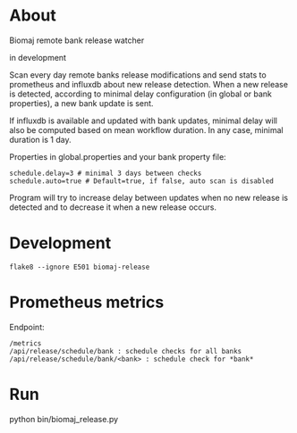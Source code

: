 # About

Biomaj remote bank release watcher

in development

Scan every day remote banks release modifications and send stats to prometheus and influxdb about new release detection.
When a new release is detected, according to minimal delay configuration (in global or bank properties), a new bank update is sent.

If influxdb is available and updated with bank updates, minimal delay will also be computed based on mean workflow duration. In any case, minimal duration is 1 day.

Properties in global.properties and your bank property file:

    schedule.delay=3 # minimal 3 days between checks
    schedule.auto=true # Default=true, if false, auto scan is disabled

Program will try to increase delay between updates when no new release is detected and to decrease it when a new release occurs.


# Development

    flake8 --ignore E501 biomaj-release

# Prometheus metrics

Endpoint:

    /metrics
    /api/release/schedule/bank : schedule checks for all banks
    /api/release/schedule/bank/<bank> : schedule check for *bank*


# Run

python bin/biomaj_release.py
